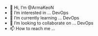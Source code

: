 - 👋 Hi, I’m @ArmaKeoN
- 👀 I’m interested in ... DevOps
- 🌱 I’m currently learning ... DevOps
- 💞️ I’m looking to collaborate on ... DevOps
- 📫 How to reach me ...

<!---
ArmaKeoN/ArmaKeoN is a ✨ special ✨ repository because its `README.md` (this file) appears on your GitHub profile.
You can click the Preview link to take a look at your changes.
--->

